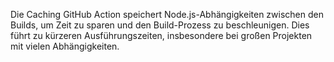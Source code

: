 Die Caching GitHub Action speichert Node.js-Abhängigkeiten zwischen den Builds, um Zeit zu sparen und den Build-Prozess zu beschleunigen. Dies führt zu kürzeren Ausführungszeiten, insbesondere bei großen Projekten mit vielen Abhängigkeiten.
